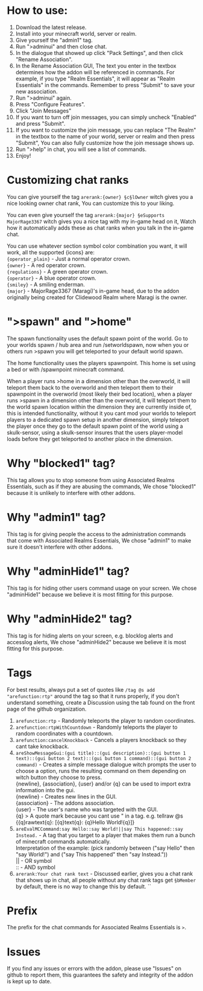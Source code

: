 # How to use:
1. Download the latest release.
2. Install into your minecraft world, server or realm.
3. Give yourself the "admin1" tag.
4. Run ">adminui" and then close chat.
5. In the dialogue that showed up click "Pack Settings", and then click "Rename Association".
6. In the Rename Association GUI, The text you enter in the textbox determines how the addon will be referenced in commands. For example, if you type "Realm Essentials", it will appear as "Realm Essentials" in the commands. Remember to press "Submit" to save your new association.
7. Run ">adminui" again.
8. Press "Configure Features".
9. Click "Join Messages"
10. If you want to turn off join messages, you can simply uncheck "Enabled" and press "Submit".
11. If you want to customize the join message, you can replace "The Realm" in the textbox to the name of your world, server or realm and then press "Submit", You can also fully customize how the join message shows up.
12. Run ">help" in chat, you will see a list of commands.
13. Enjoy!

# Customizing chat ranks
You can give yourself the tag `arerank:{owner} §c§lOwner` witch gives you a nice looking owner chat rank, You can customize this to your liking.

You can even give yourself the tag `arerank:{major} §eSupports MajorRage3367` witch gives you a nice tag with my in-game head on it, Watch how it automatically adds these as chat ranks when you talk in the in-game chat.

You can use whatever section symbol color combination you want, it will work, all the supported {icons} are:<br>
`{operator_plain}` - Just a normal operator crown.<br>
`{owner}` - A red operator crown.<br>
`{regulations}` - A green operator crown.<br>
`{operator}` - A blue operator crown.<br>
`{smiley}` - A smiling enderman.<br>
`{major}` - MajorRage3367 (Maragi)'s in-game head, due to the addon originally being created for Clidewood Realm where Maragi is the owner.

# ">spawn" and ">home"
The spawn functionality uses the default spawn point of the world.
Go to your worlds spawn / hub area and run /setworldspawn, now when you or others run >spawn you will get teleported to your default world spawn.

The home functionality uses the players spawnpoint.
This home is set using a bed or with /spawnpoint minecraft command.

When a player runs >home in a dimension other than the overworld, it will teleport them back to the overworld and then teleport them to their spawnpoint in the overworld (most likely their bed location), when a player runs >spawn in a dimension other than the overworld, it will teleport them to the world spawn location within the dimension they are currently inside of, this is intended functionality, without it you cant mod your worlds to teleport players to a dedicated spawn setup in another dimension, simply teleport the player once they go to the default spawn point of the world using a skulk-sensor, using a skulk-sensor insures that the users player-model loads before they get teleported to another place in the dimension.

# Why "blocked1" tag?
This tag allows you to stop someone from using Associated Realms Essentials, such as if they are abusing the commands, We chose "blocked1" because it is unlikely to interfere with other addons.

# Why "admin1" tag?
This tag is for giving people the access to the administration commands that come with Associated Realms Essentials, We chose "admin1" to make sure it doesn't interfere with other addons.

# Why "adminHide1" tag?
This tag is for hiding other users command usage on your screen. We chose "adminHide1" because we believe it is most fitting for this purpose.

# Why "adminHide2" tag?
This tag is for hiding alerts on your screen, e.g. blocklog alerts and accesslog alerts, We chose "adminHide2" because we believe it is most fitting for this purpose.

# Tags
For best results, always put a set of quotes like `/tag @s add "arefunction:rtp"` around the tag so that it runs properly, if you don't understand something, create a Discussion using the tab found on the front page of the github organization.

1. `arefunction:rtp` - Randomly teleports the player to random coordinates.
2. `arefunction:rtpWithCountdown` - Randomly teleports the player to random coordinates with a countdown.
3. `arefunction:cancelKnockback` - Cancels a players knockback so they cant take knockback.
4. `areShowMessageGui:(gui title)::(gui description)::(gui button 1 text)::(gui button 2 text)::(gui button 1 command)::(gui button 2 command)` - Creates a simple message dialogue witch prompts the user to choose a option, runs the resulting command on them depending on witch button they choose to press.<br>
  {newline}, {association}, {user} and/or {q} can be used to import extra information into the gui.<br>
  {newline} - Creates new lines in the GUI.<br>
  {association} - The addons association.<br>
  {user} - The user's name who was targeted with the GUI.<br>
  {q} > A quote mark because you cant use " in a tag. e.g. tellraw @s {{q}rawtext{q}: \[{q}text{q}: {q}Hello World!{q}\]}
5. `areEvalMCCommand:say Hello::say World!||say This happened::say Instead.` - A tag that you target to a player that makes them run a bunch of minecraft commands automatically.<br>
  Interpretation of the example: (pick randomly between ("say Hello" then "say World!") and ("say This happened" then "say Instead."))<br>
  || - OR symbol<br>
  :: - AND symbol
6. `arerank:Your chat rank text` - Discussed earlier, gives you a chat rank that shows up in chat, all people without any chat rank tags get `§bMember` by default, there is no way to change this by default.
``

# Prefix
The prefix for the chat commands for Associated Realms Essentials is `>`.

# Issues
If you find any issues or errors with the addon, please use "Issues" on github to report them, this guarantees the safety and integrity of the addon is kept up to date.
